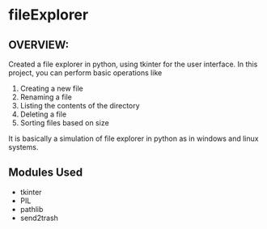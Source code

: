 # fileExplorer

## OVERVIEW:

Created a file explorer in python, using tkinter for the user interface. In this project, you can perform basic operations like

1. Creating a new file
2. Renaming a file
3. Listing the contents of the directory
4. Deleting a file
5. Sorting files based on size

It is basically a simulation of file explorer in python as in windows and linux systems.

## Modules Used

* tkinter
* PIL 
* pathlib 
* send2trash 
